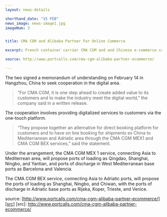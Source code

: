 ```yaml
---
layout: news-details

shorthand_date: "15 FEB"
news_image: news-image1.jpg
imageNum: 3


title: CMA CGM and Alibaba Partner For Online Commerce

excerpt: French container carrier CMA CGM and and Chinese e-commerce company Alibaba have struck a deal to collaborate in the area of online commerce.

source: http://www.portcalls.com/cma-cgm-alibaba-partner-ecommerce/

---
```


The two signed a memorandum of understanding on February 14 in Hangzhou, China to seek cooperation in the digital area.

>“For CMA CGM, it is one step ahead to create added value to its customers and to make the industry meet the digital world,” the company said in a written release.

The cooperation involves providing digitalized services to customers via the one-touch platform.

>“They propose together an alternative for direct booking platform for customers and to have on line booking for shipments ex China to Mediterranean and Adriatic area through the CMA CGM MEX1 and CMA CGM BEX services,” said the statement.

Under the arrangement, the CMA CGM MEX 1 service, connecting Asia to Mediterrean area, will propose ports of loading as Qingdao, Shanghai, Ningbo, and Yantian, and ports of discharge in West Mediterranean base ports as Barcelona and Valencia.

The CMA CGM BEX service, connecting Asia to Adriatic ports, will propose the ports of loading as Shanghai, Ningbo, and Chiwan, with the ports of discharge in Adriatic base ports as Rijeka, Koper, Trieste, and Venice.

source: [http://www.portcalls.com/cma-cgm-alibaba-partner-ecommerce/][src]
[src]: http://www.portcalls.com/cma-cgm-alibaba-partner-ecommerce/